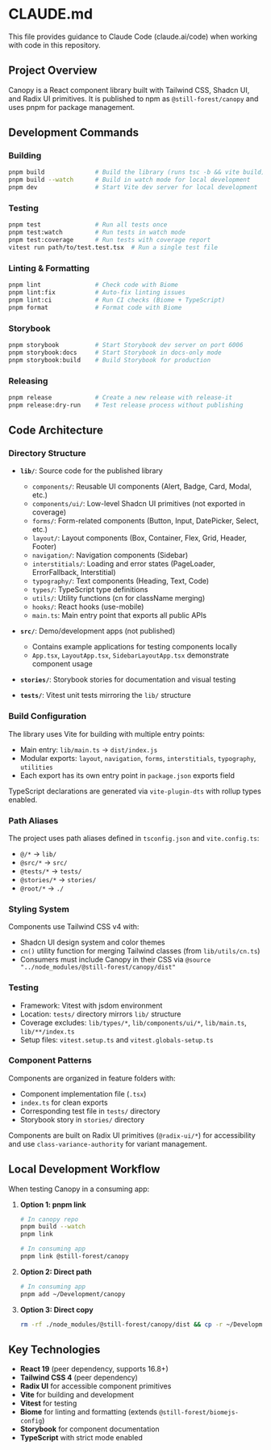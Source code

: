# CLAUDE.md

This file provides guidance to Claude Code (claude.ai/code) when working with code in this repository.

## Project Overview

Canopy is a React component library built with Tailwind CSS, Shadcn UI, and Radix UI primitives. It is published to npm as `@still-forest/canopy` and uses pnpm for package management.

## Development Commands

### Building
```bash
pnpm build              # Build the library (runs tsc -b && vite build)
pnpm build --watch      # Build in watch mode for local development
pnpm dev                # Start Vite dev server for local development
```

### Testing
```bash
pnpm test               # Run all tests once
pnpm test:watch         # Run tests in watch mode
pnpm test:coverage      # Run tests with coverage report
vitest run path/to/test.test.tsx  # Run a single test file
```

### Linting & Formatting
```bash
pnpm lint               # Check code with Biome
pnpm lint:fix           # Auto-fix linting issues
pnpm lint:ci            # Run CI checks (Biome + TypeScript)
pnpm format             # Format code with Biome
```

### Storybook
```bash
pnpm storybook          # Start Storybook dev server on port 6006
pnpm storybook:docs     # Start Storybook in docs-only mode
pnpm storybook:build    # Build Storybook for production
```

### Releasing
```bash
pnpm release            # Create a new release with release-it
pnpm release:dry-run    # Test release process without publishing
```

## Code Architecture

### Directory Structure

- **`lib/`**: Source code for the published library
  - `components/`: Reusable UI components (Alert, Badge, Card, Modal, etc.)
  - `components/ui/`: Low-level Shadcn UI primitives (not exported in coverage)
  - `forms/`: Form-related components (Button, Input, DatePicker, Select, etc.)
  - `layout/`: Layout components (Box, Container, Flex, Grid, Header, Footer)
  - `navigation/`: Navigation components (Sidebar)
  - `interstitials/`: Loading and error states (PageLoader, ErrorFallback, Interstitial)
  - `typography/`: Text components (Heading, Text, Code)
  - `types/`: TypeScript type definitions
  - `utils/`: Utility functions (cn for className merging)
  - `hooks/`: React hooks (use-mobile)
  - `main.ts`: Main entry point that exports all public APIs

- **`src/`**: Demo/development apps (not published)
  - Contains example applications for testing components locally
  - `App.tsx`, `LayoutApp.tsx`, `SidebarLayoutApp.tsx` demonstrate component usage

- **`stories/`**: Storybook stories for documentation and visual testing

- **`tests/`**: Vitest unit tests mirroring the `lib/` structure

### Build Configuration

The library uses Vite for building with multiple entry points:
- Main entry: `lib/main.ts` → `dist/index.js`
- Modular exports: `layout`, `navigation`, `forms`, `interstitials`, `typography`, `utilities`
- Each export has its own entry point in `package.json` exports field

TypeScript declarations are generated via `vite-plugin-dts` with rollup types enabled.

### Path Aliases

The project uses path aliases defined in `tsconfig.json` and `vite.config.ts`:
- `@/*` → `lib/`
- `@src/*` → `src/`
- `@tests/*` → `tests/`
- `@stories/*` → `stories/`
- `@root/*` → `./`

### Styling System

Components use Tailwind CSS v4 with:
- Shadcn UI design system and color themes
- `cn()` utility function for merging Tailwind classes (from `lib/utils/cn.ts`)
- Consumers must include Canopy in their CSS via `@source "../node_modules/@still-forest/canopy/dist"`

### Testing

- Framework: Vitest with jsdom environment
- Location: `tests/` directory mirrors `lib/` structure
- Coverage excludes: `lib/types/*`, `lib/components/ui/*`, `lib/main.ts`, `lib/**/index.ts`
- Setup files: `vitest.setup.ts` and `vitest.globals-setup.ts`

### Component Patterns

Components are organized in feature folders with:
- Component implementation file (`.tsx`)
- `index.ts` for clean exports
- Corresponding test file in `tests/` directory
- Storybook story in `stories/` directory

Components are built on Radix UI primitives (`@radix-ui/*`) for accessibility and use `class-variance-authority` for variant management.

## Local Development Workflow

When testing Canopy in a consuming app:

1. **Option 1: pnpm link**
   ```bash
   # In canopy repo
   pnpm build --watch
   pnpm link

   # In consuming app
   pnpm link @still-forest/canopy
   ```

2. **Option 2: Direct path**
   ```bash
   # In consuming app
   pnpm add ~/Development/canopy
   ```

3. **Option 3: Direct copy**
   ```bash
   rm -rf ./node_modules/@still-forest/canopy/dist && cp -r ~/Development/canopy/dist ./node_modules/@still-forest/canopy/dist
   ```

## Key Technologies

- **React 19** (peer dependency, supports 16.8+)
- **Tailwind CSS 4** (peer dependency)
- **Radix UI** for accessible component primitives
- **Vite** for building and development
- **Vitest** for testing
- **Biome** for linting and formatting (extends `@still-forest/biomejs-config`)
- **Storybook** for component documentation
- **TypeScript** with strict mode enabled
